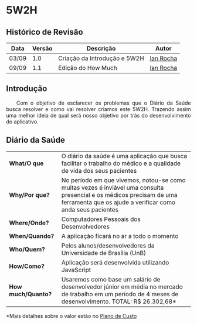 # 5W2H

## Histórico de Revisão
| Data | Versão | Descrição | Autor |
| ----- | -------| -----------| -----|
| 03/09 | 1.0 | Criação da Introdução e 5W2H | [Ian Rocha](https://github.com/IanPSRocha) |
| 09/09 | 1.1 | Edição do How Much | [Ian Rocha](https://github.com/IanPSRocha) |

## Introdução

<p align="justify">&emsp;&emsp;Com o objetivo de esclarecer os problemas que o Diário da Saúde busca resolver e como vai resolver criamos este 5W2H. Trazendo assim uma melhor ideia de qual será nosso objetivo por trás do desenvolvimento do aplicativo.</p>

## Diário da Saúde

|  |  |
|--|--|
| **What/O que** | O diário da saúde é uma aplicação que busca facilitar o trabalho do médico e a qualidade de vida dos seus pacientes |
| **Why/Por que?** | No período em que vivemos, notou-se como muitas vezes é inviável uma consulta presencial e os médicos precisam de uma ferramenta que os ajude a verificar como anda seus pacientes |
| **Where/Onde?** | Computadores Pessoais dos Desenvolvedores |
| **When/Quando?** | A aplicação ficará no ar a todo o momento |
| **Who/Quem?** | Pelos alunos/desenvolvedores da Universidade de Brasília (UnB) |
| **How/Como?** | Aplicação será desenvolvida utilizando JavaScript|
| **How much/Quanto?** | Usaremos como base um salário de desenvolvedor júnior em média no mercado de trabalho em um período de 4 meses de desenvolvimento. TOTAL: R$ 26.302,68* |

*Mais detalhes sobre o valor estão no [Plano de Custo](https://unbarqdsw.github.io/2020.1_G5_Diario_da_Saude/#plano_custo/)
